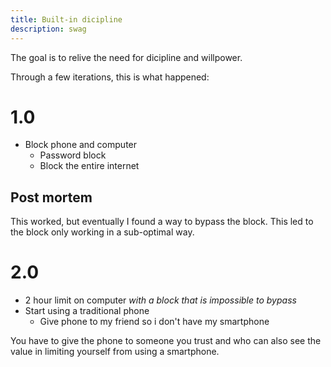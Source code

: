 ```yaml
---
title: Built-in dicipline
description: swag
---
```


The goal is to relive the need for dicipline and willpower.

Through a few iterations, this is what happened:

# 1.0

- Block phone and computer
	- Password block
	- Block the entire internet

## Post mortem

This worked, but eventually I found a way to bypass the block.
This led to the block only working in a sub-optimal way.

# 2.0

- 2 hour limit on computer *with a block that is impossible to bypass*
- Start using a traditional phone
	- Give phone to my friend so i don't have my smartphone

You have to give the phone to someone you trust and who can also see the value in limiting yourself from using a smartphone.
